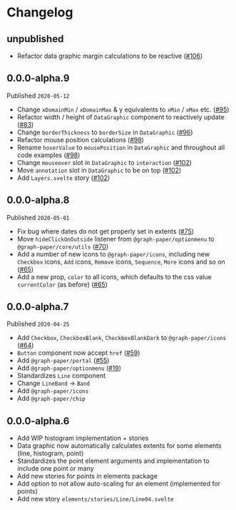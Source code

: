 # Changelog

## unpublished

- Refactor data graphic margin calculations to be reactive ([#106](https://github.com/graph-paper-org/graph-paper/pull/106))

## 0.0.0-alpha.9

Published `2020-05-12`

- Change `xDomainMin` / `xDomainMax` & y equivalents to `xMin` / `xMax` etc. ([#95](https://github.com/graph-paper-org/graph-paper/pull/95))
- Refactor width / height of `DataGraphic` component to reactively update ([#83](https://github.com/graph-paper-org/graph-paper/pull/82))
- Change `borderThickness` to `borderSize` in `DataGraphic` ([#96](https://github.com/graph-paper-org/graph-paper/pull/96))
- Refactor mouse position calculations ([#98](https://github.com/graph-paper-org/graph-paper/pull/98))
- Rename `hoverValue` to `mousePosition` in `DataGraphic` and throughout all code examples ([#98](https://github.com/graph-paper-org/graph-paper/pull/98))
- Change `mouseover` slot in `DataGraphic` to `interaction` ([#102](https://github.com/graph-paper-org/graph-paper/pull/102))
- Move `annotation` slot in `DataGraphic` to be on top ([#102](https://github.com/graph-paper-org/graph-paper/pull/102))
- Add `Layers.svelte` story ([#102](https://github.com/graph-paper-org/graph-paper/pull/102))

## 0.0.0-alpha.8

Published `2020-05-01`

- Fix bug where dates do not get properly set in extents ([#75](https://github.com/graph-paper-org/graph-paper/pull/75))
- Move `hideClickOnOutside` listener from `@graph-paper/optionmenu` to `@graph-paper/core/utils` ([#70](https://github.com/graph-paper-org/graph-paper/pull/70))
- Add a number of new icons to `@graph-paper/icons`, including new `Checkbox` icons, `Add` icons, `Remove` icons, `Sequence`, `More` icons and so on ([#65](https://github.com/graph-paper-org/graph-paper/pull/65))
- Add a new prop, `color` to all icons, which defaults to the css value `currentColor` (as before) ([#65](https://github.com/graph-paper-org/graph-paper/pull/65))

## 0.0.0-alpha.7

Published `2020-04-25`

- Add `Checkbox`, `CheckboxBlank`, `CheckboxBlankDark` to `@graph-paper/icons` ([#64](https://github.com/graph-paper-org/graph-paper/pull/64))
- `Button` component now accept `href` ([#59](https://github.com/graph-paper-org/graph-paper/pull/59))
- Add `@graph-paper/portal` ([#55](https://github.com/graph-paper-org/graph-paper/pull/55/))
- Add `@graph-paper/optionmenu` ([#19](https://github.com/graph-paper-org/graph-paper/pull/19/))
- Standardizes `Line` component
- Change `LineBand` -> `Band`
- Add `@graph-paper/icons`
- Add `@graph-paper/chip`

## 0.0.0-alpha.6

- Add WIP histogram implementation + stories
- Data graphic now automatically calculates extents for some elements (line, histogram, point)
- Standardizes the point element arguments and implementation to include one point or many
- Add new stories for points in elements package
- Add option to not allow auto-scaling for an element (implemented for points)
- Add new story `elements/stories/Line/Line04.svelte`
